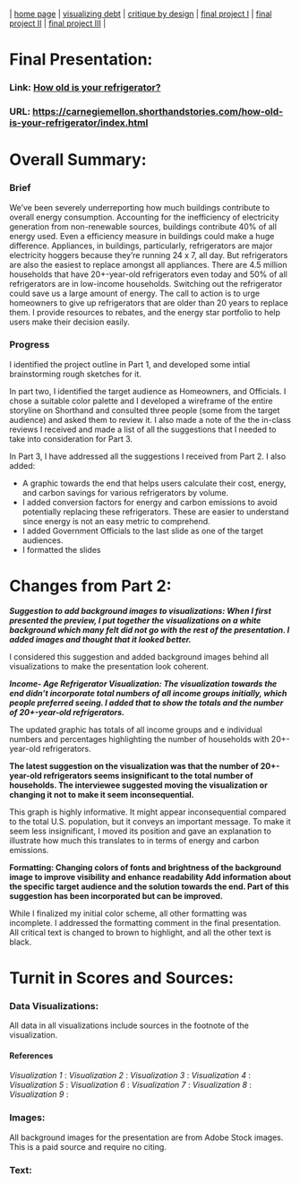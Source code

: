 | [home page](https://cmustudent.github.io/tswd-portfolio-templates/) | [visualizing debt](visualizing-government-debt) | [critique by design](critique-by-design) | [final project I](final-project-part-one) | [final project II](final-project-part-two) | [final project III](final-project-part-three) |

# Final Presentation:

### Link: [How old is your refrigerator?](https://carnegiemellon.shorthandstories.com/how-old-is-your-refrigerator/index.html)
### URL: https://carnegiemellon.shorthandstories.com/how-old-is-your-refrigerator/index.html

# Overall Summary:

### Brief
We’ve been severely underreporting how much buildings contribute to overall energy consumption. Accounting for the inefficiency of electricity generation from non-renewable sources, buildings contribute 40% of all energy used. Even a efficiency measure in buildings could make a huge difference. Appliances, in buildings, particularly, refrigerators are major electricity hoggers because they’re running 24 x 7, all day. But refrigerators are also the easiest to replace amongst all appliances. There are 4.5 million households that have 20+-year-old refrigerators even today and 50% of all refrigerators are in low-income households. Switching out the refrigerator could save us a large amount of energy. The call to action is to urge homeowners to give up refrigerators that are older than 20 years to replace them. I provide resources to rebates, and the energy star portfolio to help users make their decision easily.

### Progress

I identified the project outline in Part 1, and developed some intial brainstorming rough sketches for it. 

In part two, I identified the target audience as Homeowners, and Officials. I chose a suitable color palette and I developed a wireframe of the entire storyline on Shorthand and consulted three people (some from the target audience) and asked them to review it. I also made a note of the the in-class reviews I received and made a list of all the suggestions that I needed to take into consideration for Part 3.

In Part 3, I have addressed all the suggestions I received from Part 2. I also added:

- A graphic towards the end that helps users calculate their cost, energy, and carbon savings for various refrigerators by volume. 
- I added conversion factors for energy and carbon emissions to avoid potentially replacing these refrigerators. These are easier to understand since energy is not an easy metric to comprehend.
- I added Government Officials to the last slide as one of the target audiences. 
- I formatted the slides

# Changes from Part 2:
***Suggestion to add background images to visualizations: When I first presented the preview, I put together the visualizations on a white background which many felt did not go with the rest of the presentation. I added images and thought that it looked better.***

I considered this suggestion and added background images behind all visualizations to make the presentation look coherent.

***Income- Age Refrigerator Visualization:
The visualization towards the end didn’t incorporate total numbers of all income groups initially, which people preferred seeing. I added that to show the totals and the number of 20+-year-old refrigerators.***

The updated graphic has totals of all income groups and e individual numbers and percentages highlighting the number of households with 20+-year-old refrigerators. 

**The latest suggestion on the visualization was that the number of 20+-year-old refrigerators seems insignificant to the total number of households. The interviewee suggested moving the visualization or changing it not to make it seem inconsequential.**

This graph is highly informative. It might appear inconsequential compared to the total U.S. population, but it conveys an important message. To make it seem less insignificant, I moved its position and gave an explanation to illustrate how much this translates to in terms of energy and carbon emissions. 

**Formatting: Changing colors of fonts and brightness of the background image to improve visibility and enhance readability
Add information about the specific target audience and the solution towards the end. Part of this suggestion has been incorporated but can be improved.**

While I finalized my initial color scheme, all other formatting was incomplete. I addressed the formatting comment in the final presentation. All critical text is changed to brown to highlight, and all the other text is black.

# Turnit in Scores and Sources:

### Data Visualizations:
All data in all visualizations include sources in the footnote of the visualization.

#### References

*Visualization 1* :
*Visualization 2* :
*Visualization 3* :
*Visualization 4* :
*Visualization 5* :
*Visualization 6* :
*Visualization 7* :
*Visualization 8* :
*Visualization 9* :



### Images:
All background images for the presentation are from Adobe Stock images. This is a paid source and require no citing.

### Text: 




